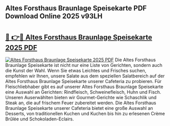 ## Altes Forsthaus Braunlage Speisekarte PDF Download Online 2025 v93LH

# <h2><a href="http://gce296.nevu.top/?p=Altes+Forsthaus+Braunlage+Speisekarte">🔗 👉🔴 Altes Forsthaus Braunlage Speisekarte 2025 PDF</a></h2>

[![Altes Forsthaus Braunlage Speisekarte 2025 PDF](https://i.imgur.com/dBaPXMq.png)](http://gce296.nevu.top/?p=Altes+Forsthaus+Braunlage+Speisekarte)
Die Altes Forsthaus Braunlage Speisekarte ist nicht nur eine Liste von Gerichten, sondern auch die Kunst der Wahl. Wenn Sie etwas Leichtes und Frisches suchen, empfehlen wir Ihnen, unsere Salate aus dem speziellen Salatbereich auf der Altes Forsthaus Braunlage Speisekarte unserer Cafeteria zu probieren. Für Fleischliebhaber gibt es auf unserer Altes Forsthaus Braunlage Speisekarte eine Auswahl an Gerichten: Rindfleisch, Schweinefleisch, Huhn und Fisch. Unseren Auserwählten bieten wir Gourmet-Gerichte wie Schaschlik und Steak an, die auf frischem Feuer zubereitet werden. Die Altes Forsthaus Braunlage Speisekarte unserer Cafeteria bietet eine große Auswahl an Desserts, von traditionellen Kuchen und Kuchen bis hin zu erlesenen Crème Brûlée und Schokoladen-Eclairs.
